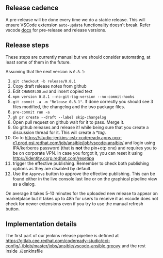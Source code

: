 ## Release cadence

A pre-release will be done every time we do a stable release.
This will ensure VSCode extension `auto-update` functionality doesn't break.
Refer vscode [docs](https://code.visualstudio.com/api/working-with-extensions/publishing-extension#prerelease-extensions) for pre-release and release versions.

## Release steps

These steps are currently manual but we should consider automating, at least some of them in the future.

Assuming that the next version is `0.8.1`:

1. `git checkout -b release/0.8.1`
1. Copy draft release notes from github
1. Edit `CHANGELOG.md` and insert copied text
1. `npm version 0.8.1 --no-git-tag-version --no-commit-hooks`
1. `git commit -a -m "Release 0.8.1"`. If done correctly you should see 3 files modified, the changelog and the two package files.
1. `pre-commit run -a`
1. `gh pr create --draft --label skip-changelog`
1. Open pull request on github wait for it to pass. Merge it.
1. Go github releases and release it! while being sure that you create a discussion thread for it. This will create a \*_tag_.
1. Go to https://studio-jenkins-csb-codeready.apps.ocp-c1.prod.psi.redhat.com/job/ansible/job/vscode-ansible/ and login using IPA/kerberos password (that is **not** the pin+otp one) and requires you to be on corporate VPN. In case you forgot it, you can reset it using https://identity.corp.redhat.com/resetipa
1. trigger the effective publishing. Remember to check both publishing options as they are disabled by default.
1. Use the `Approve` button to approve the effective publishing. This can be found either in the live console last line or on the graphical pipeline view as a dialog.

On average it takes 5-10 minutes for the uploaded new release to appear on marketplace but it takes up to 48h for users to receive it as vscode does not check for newer extensions even if you try to use the manual refresh button.

## Implementation details

The first part of our jenkins release pipeline is defined at https://gitlab.cee.redhat.com/codeready-studio/cci-config/-/blob/master/jobs/ansible/vscode-ansible.groovy and the rest inside ./Jenkinsfile
